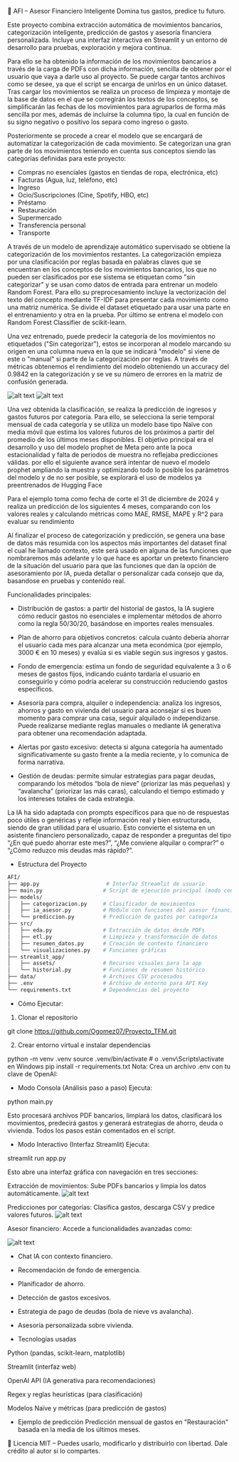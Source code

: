 🧠 AFI – Asesor Financiero Inteligente
Domina tus gastos, predice tu futuro.

Este proyecto combina extracción automática de movimientos bancarios, categorización inteligente, predicción de gastos y asesoría financiera personalizada. Incluye una interfaz interactiva en Streamlit y un entorno de desarrollo para pruebas, exploración y mejora continua.

Para ello se ha obtenido la información de los movimientos bancarios a través de la carga de PDFs con dicha información, sencilla de obtener por el usuario que vaya a darle uso al proyecto. Se puede cargar tantos archivos como se desee, ya que el script se encarga de unirlos en un único dataset. Tras cargar los movimientos se realiza un proceso de limpieza y montaje de la base de datos en el que se corregirán los textos de los conceptos, se simplificarán las fechas de los movimientos para agruparlos de forma más sencilla por mes, además de incluirse la columna tipo, la cual en función de su signo negativo o positivo los separa como ingreso o gasto.

Posteriormente se procede a crear el modelo que se encargará de automatizar la categorización de cada movimiento. Se categorizan una gran parte de los movimientos teniendo en cuenta sus conceptos siendo las categorías definidas para este proyecto: 

* Compras no esenciales (gastos en tiendas de ropa, electrónica, etc)
* Facturas (Agua, luz, teléfono, etc)
* Ingreso
* Ocio/Suscripciones (Cine, Spotify, HBO, etc)
* Préstamo
* Restauración 
* Supermercado
* Transferencia personal
* Transporte

A través de un modelo de aprendizaje automático supervisado se obtiene la  categorización de los movimientos restantes. La categorización empieza por una clasificación por reglas basada en palabras claves que se encuentran en los conceptos de los movimientos bancarios, los que no pueden ser clasificados por ese sistema se etiquetan como "sin categorizar" y se usan como datos de entrada para entrenar un modelo Random Forest. Para ello su preprocesamiento incluye la vectorización del texto del concepto mediante TF-IDF para presentar cada movimiento como una matriz numérica. Se divide el dataset etiquetado para usar una parte en el entrenamiento y otra en la prueba. Por último se entrena el modelo con Random Forest Classifier de scikit-learn.

Una vez entrenado, puede predecir la categoría de los movimientos no etiquetados ("Sin categorizar"), estos se incorporan al modelo marcando su origen en una columna nueva en la que se indicará "modelo" si viene de este o "manual" si parte de la categorización por reglas. A través de métricas obtenemos el rendimiento del modelo obteniendo un accuracy del 0.9842 en la categorización y se ve su número de errores en la matriz de confusión generada.

![alt text](imágenes/Figure_1.png)
![alt text](imágenes/modelo_clasificacion.png)

Una vez obtenida la clasificación, se realiza la predicción de ingresos y gastos futuros por categoría. Para ello, se selecciona la serie temporal mensual de cada categoría y se utiliza un modelo base tipo Naïve con media móvil que estima los valores futuros de los próximos a partir del promedio de los últimos meses disponibles. El objetivo principal era el desarrollo y uso del modelo prophet de Meta pero ante la poca estacionalidad y falta de periodos de muestra no reflejaba predicciones válidas. por ello el siguiente avance será intentar de nuevo el modelo prophet ampliando la muestra y optimizando todo lo posible los parámetros del modelo y de no ser posible, se explorará el uso de modelos ya preentrenados de Hugging Face

Para el ejemplo toma como fecha de corte el 31 de diciembre de 2024 y realiza un predicción de los siguientes 4 meses, comparando con los valores reales y calculando métricas como MAE, RMSE, MAPE y R^2 para evaluar su rendimiento

Al finalizar el proceso de categorización y predicción, se genera una base de datos más resumida con los aspectos más importantes del dataset final el cual he llamado contexto, este será usado en alguna de las funciones que nombraremos más adelante y lo que hace es aportar un pretexto financiero de la situación del usuario para que las funciones que dan la opción de asesoramiento por IA, pueda detallar o personalizar cada consejo que da, basandose en pruebas y contenido real.

Funcionalidades principales:
* Distribución de gastos: a partir del historial de gastos, la IA sugiere cómo reducir gastos no esenciales e implementar métodos de ahorro como la regla 50/30/20, basándose en importes reales mensuales.

* Plan de ahorro para objetivos concretos: calcula cuánto debería ahorrar el usuario cada mes para alcanzar una meta económica (por ejemplo, 3000 € en 10 meses) y evalúa si es viable según sus ingresos y gastos.

* Fondo de emergencia: estima un fondo de seguridad equivalente a 3 o 6 meses de gastos fijos, indicando cuánto tardaría el usuario en conseguirlo y cómo podría acelerar su construcción reduciendo gastos específicos.

* Asesoría para compra, alquiler o independencia: analiza los ingresos, ahorros y gasto en vivienda del usuario para aconsejar si es buen momento para comprar una casa, seguir alquilado o independizarse. Puede realizarse mediante reglas manuales o mediante IA generativa para obtener una recomendación adaptada.

* Alertas por gasto excesivo: detecta si alguna categoría ha aumentado significativamente su gasto frente a la media reciente, y lo comunica de forma narrativa.

* Gestión de deudas: permite simular estrategias para pagar deudas, comparando los métodos “bola de nieve” (priorizar las más pequeñas) y “avalancha” (priorizar las más caras), calculando el tiempo estimado y los intereses totales de cada estrategia.

La IA ha sido adaptada con prompts específicos para que no de respuestas poco útiles o genéricas y refleje información real y bien estructurada, siendo de gran utilidad para el usuario. Esto convierte el sistema en un asistente financiero personalizado, capaz de responder a preguntas del tipo “¿En qué puedo ahorrar este mes?”, “¿Me conviene alquilar o comprar?” o “¿Cómo reduzco mis deudas más rápido?”.


- Estructura del Proyecto

```bash
AFI/
├── app.py                     # Interfaz Streamlit de usuario
├── main.py                   # Script de ejecución principal (modo consola)
├── models/
│   ├── categorizacion.py     # Clasificador de movimientos
│   ├── ia_asesor.py          # Módulo con funciones del asesor financiero
│   └── prediccion.py         # Predicción de gastos por categoría
├── src/
│   ├── eda.py                # Extracción de datos desde PDFs
│   ├── etl.py                # Limpieza y transformación de datos
│   ├── resumen_datos.py      # Creación de contexto financiero
│   └── visualizaciones.py    # Funciones gráficas
├── streamlit_app/
│   ├── assets/               # Recursos visuales para la app
│   └── historial.py          # Funciones de resumen histórico
├── data/                     # Archivos CSV procesados
├── .env                      # Archivo de entorno para API Key
└── requirements.txt          # Dependencias del proyecto
```

- Cómo Ejecutar:
1. Clonar el repositorio

git clone https://github.com/Ogomez07/Proyecto_TFM.git

2. Crear entorno virtual e instalar dependencias

python -m venv .venv
source .venv/bin/activate  # o .venv\Scripts\activate en Windows
pip install -r requirements.txt
Nota: Crea un archivo .env con tu clave de OpenAI:


- Modo Consola (Análisis paso a paso)
Ejecuta:

python main.py

Esto procesará archivos PDF bancarios, limpiará los datos, clasificará los movimientos, predecirá gastos y generará estrategias de ahorro, deuda o vivienda. Todos los pasos están comentados en el script.

- Modo Interactivo (Interfaz Streamlit)
Ejecuta:

streamlit run app.py

Esto abre una interfaz gráfica con navegación en tres secciones:

Extracción de movimientos: Sube PDFs bancarios y limpia los datos automáticamente.
![alt text](imágenes/página_1.png)

Predicciones por categorías: Clasifica gastos, descarga CSV y predice valores futuros.
![alt text](imágenes/pagina_2(1).png)

Asesor financiero: Accede a funcionalidades avanzadas como:

![alt text](imágenes/página_3.png)

* Chat IA con contexto financiero.

* Recomendación de fondo de emergencia.

* Planificador de ahorro.

* Detección de gastos excesivos.

* Estrategia de pago de deudas (bola de nieve vs avalancha).

* Asesoría personalizada sobre vivienda.

- Tecnologías usadas

Python (pandas, scikit-learn, matplotlib)

Streamlit (interfaz web)

OpenAI API (IA generativa para recomendaciones)

Regex y reglas heurísticas (para clasificación)

Modelos Naïve y métricas (para predicción de gastos)

- Ejemplo de predicción
Predicción mensual de gastos en "Restauración" basada en la media de los últimos meses.

📄 Licencia
MIT – Puedes usarlo, modificarlo y distribuirlo con libertad. Dale crédito al autor si lo compartes.